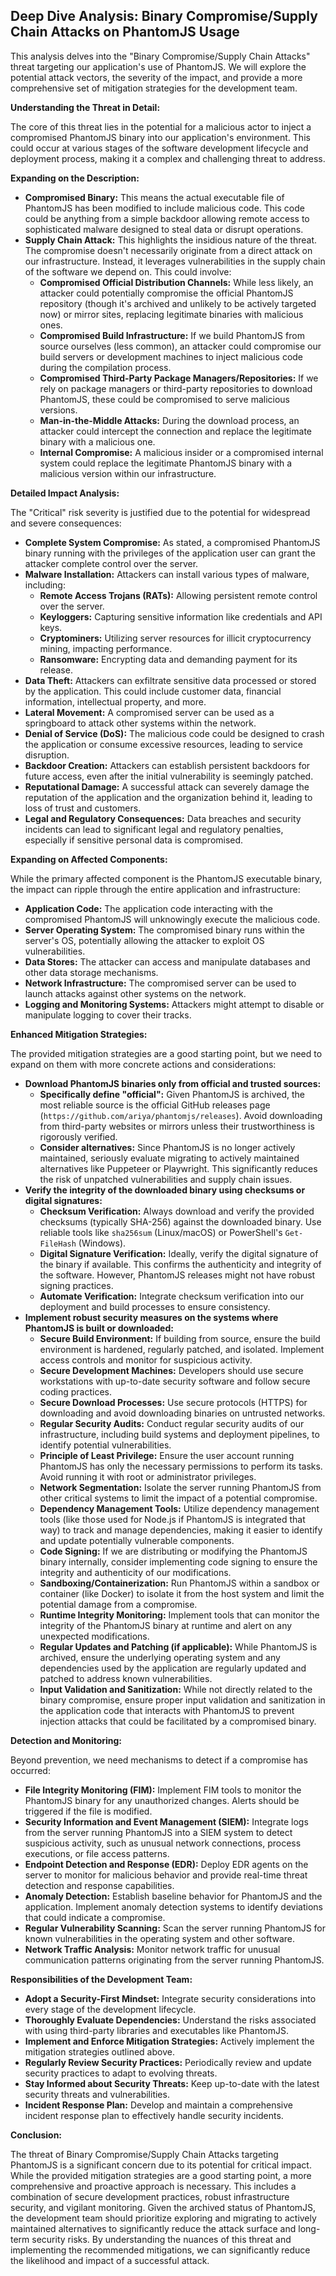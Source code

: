 ## Deep Dive Analysis: Binary Compromise/Supply Chain Attacks on PhantomJS Usage

This analysis delves into the "Binary Compromise/Supply Chain Attacks" threat targeting our application's use of PhantomJS. We will explore the potential attack vectors, the severity of the impact, and provide a more comprehensive set of mitigation strategies for the development team.

**Understanding the Threat in Detail:**

The core of this threat lies in the potential for a malicious actor to inject a compromised PhantomJS binary into our application's environment. This could occur at various stages of the software development lifecycle and deployment process, making it a complex and challenging threat to address.

**Expanding on the Description:**

* **Compromised Binary:** This means the actual executable file of PhantomJS has been modified to include malicious code. This code could be anything from a simple backdoor allowing remote access to sophisticated malware designed to steal data or disrupt operations.
* **Supply Chain Attack:** This highlights the insidious nature of the threat. The compromise doesn't necessarily originate from a direct attack on our infrastructure. Instead, it leverages vulnerabilities in the supply chain of the software we depend on. This could involve:
    * **Compromised Official Distribution Channels:**  While less likely, an attacker could potentially compromise the official PhantomJS repository (though it's archived and unlikely to be actively targeted now) or mirror sites, replacing legitimate binaries with malicious ones.
    * **Compromised Build Infrastructure:** If we build PhantomJS from source ourselves (less common), an attacker could compromise our build servers or development machines to inject malicious code during the compilation process.
    * **Compromised Third-Party Package Managers/Repositories:** If we rely on package managers or third-party repositories to download PhantomJS, these could be compromised to serve malicious versions.
    * **Man-in-the-Middle Attacks:** During the download process, an attacker could intercept the connection and replace the legitimate binary with a malicious one.
    * **Internal Compromise:** A malicious insider or a compromised internal system could replace the legitimate PhantomJS binary with a malicious version within our infrastructure.

**Detailed Impact Analysis:**

The "Critical" risk severity is justified due to the potential for widespread and severe consequences:

* **Complete System Compromise:**  As stated, a compromised PhantomJS binary running with the privileges of the application user can grant the attacker complete control over the server.
* **Malware Installation:** Attackers can install various types of malware, including:
    * **Remote Access Trojans (RATs):** Allowing persistent remote control over the server.
    * **Keyloggers:** Capturing sensitive information like credentials and API keys.
    * **Cryptominers:** Utilizing server resources for illicit cryptocurrency mining, impacting performance.
    * **Ransomware:** Encrypting data and demanding payment for its release.
* **Data Theft:** Attackers can exfiltrate sensitive data processed or stored by the application. This could include customer data, financial information, intellectual property, and more.
* **Lateral Movement:**  A compromised server can be used as a springboard to attack other systems within the network.
* **Denial of Service (DoS):** The malicious code could be designed to crash the application or consume excessive resources, leading to service disruption.
* **Backdoor Creation:** Attackers can establish persistent backdoors for future access, even after the initial vulnerability is seemingly patched.
* **Reputational Damage:**  A successful attack can severely damage the reputation of the application and the organization behind it, leading to loss of trust and customers.
* **Legal and Regulatory Consequences:** Data breaches and security incidents can lead to significant legal and regulatory penalties, especially if sensitive personal data is compromised.

**Expanding on Affected Components:**

While the primary affected component is the PhantomJS executable binary, the impact can ripple through the entire application and infrastructure:

* **Application Code:**  The application code interacting with the compromised PhantomJS will unknowingly execute the malicious code.
* **Server Operating System:** The compromised binary runs within the server's OS, potentially allowing the attacker to exploit OS vulnerabilities.
* **Data Stores:**  The attacker can access and manipulate databases and other data storage mechanisms.
* **Network Infrastructure:** The compromised server can be used to launch attacks against other systems on the network.
* **Logging and Monitoring Systems:** Attackers might attempt to disable or manipulate logging to cover their tracks.

**Enhanced Mitigation Strategies:**

The provided mitigation strategies are a good starting point, but we need to expand on them with more concrete actions and considerations:

* **Download PhantomJS binaries only from official and trusted sources:**
    * **Specifically define "official":**  Given PhantomJS is archived, the most reliable source is the official GitHub releases page (`https://github.com/ariya/phantomjs/releases`). Avoid downloading from third-party websites or mirrors unless their trustworthiness is rigorously verified.
    * **Consider alternatives:** Since PhantomJS is no longer actively maintained, seriously evaluate migrating to actively maintained alternatives like Puppeteer or Playwright. This significantly reduces the risk of unpatched vulnerabilities and supply chain issues.
* **Verify the integrity of the downloaded binary using checksums or digital signatures:**
    * **Checksum Verification:**  Always download and verify the provided checksums (typically SHA-256) against the downloaded binary. Use reliable tools like `sha256sum` (Linux/macOS) or PowerShell's `Get-FileHash` (Windows).
    * **Digital Signature Verification:**  Ideally, verify the digital signature of the binary if available. This confirms the authenticity and integrity of the software. However, PhantomJS releases might not have robust signing practices.
    * **Automate Verification:** Integrate checksum verification into our deployment and build processes to ensure consistency.
* **Implement robust security measures on the systems where PhantomJS is built or downloaded:**
    * **Secure Build Environment:** If building from source, ensure the build environment is hardened, regularly patched, and isolated. Implement access controls and monitor for suspicious activity.
    * **Secure Development Machines:** Developers should use secure workstations with up-to-date security software and follow secure coding practices.
    * **Secure Download Processes:**  Use secure protocols (HTTPS) for downloading and avoid downloading binaries on untrusted networks.
    * **Regular Security Audits:** Conduct regular security audits of our infrastructure, including build systems and deployment pipelines, to identify potential vulnerabilities.
    * **Principle of Least Privilege:** Ensure the user account running PhantomJS has only the necessary permissions to perform its tasks. Avoid running it with root or administrator privileges.
    * **Network Segmentation:** Isolate the server running PhantomJS from other critical systems to limit the impact of a potential compromise.
    * **Dependency Management Tools:** Utilize dependency management tools (like those used for Node.js if PhantomJS is integrated that way) to track and manage dependencies, making it easier to identify and update potentially vulnerable components.
    * **Code Signing:** If we are distributing or modifying the PhantomJS binary internally, consider implementing code signing to ensure the integrity and authenticity of our modifications.
    * **Sandboxing/Containerization:** Run PhantomJS within a sandbox or container (like Docker) to isolate it from the host system and limit the potential damage from a compromise.
    * **Runtime Integrity Monitoring:** Implement tools that can monitor the integrity of the PhantomJS binary at runtime and alert on any unexpected modifications.
    * **Regular Updates and Patching (if applicable):** While PhantomJS is archived, ensure the underlying operating system and any dependencies used by the application are regularly updated and patched to address known vulnerabilities.
    * **Input Validation and Sanitization:** While not directly related to the binary compromise, ensure proper input validation and sanitization in the application code that interacts with PhantomJS to prevent injection attacks that could be facilitated by a compromised binary.

**Detection and Monitoring:**

Beyond prevention, we need mechanisms to detect if a compromise has occurred:

* **File Integrity Monitoring (FIM):** Implement FIM tools to monitor the PhantomJS binary for any unauthorized changes. Alerts should be triggered if the file is modified.
* **Security Information and Event Management (SIEM):** Integrate logs from the server running PhantomJS into a SIEM system to detect suspicious activity, such as unusual network connections, process executions, or file access patterns.
* **Endpoint Detection and Response (EDR):** Deploy EDR agents on the server to monitor for malicious behavior and provide real-time threat detection and response capabilities.
* **Anomaly Detection:** Establish baseline behavior for PhantomJS and the application. Implement anomaly detection systems to identify deviations that could indicate a compromise.
* **Regular Vulnerability Scanning:** Scan the server running PhantomJS for known vulnerabilities in the operating system and other software.
* **Network Traffic Analysis:** Monitor network traffic for unusual communication patterns originating from the server running PhantomJS.

**Responsibilities of the Development Team:**

* **Adopt a Security-First Mindset:**  Integrate security considerations into every stage of the development lifecycle.
* **Thoroughly Evaluate Dependencies:**  Understand the risks associated with using third-party libraries and executables like PhantomJS.
* **Implement and Enforce Mitigation Strategies:**  Actively implement the mitigation strategies outlined above.
* **Regularly Review Security Practices:**  Periodically review and update security practices to adapt to evolving threats.
* **Stay Informed about Security Threats:**  Keep up-to-date with the latest security threats and vulnerabilities.
* **Incident Response Plan:**  Develop and maintain a comprehensive incident response plan to effectively handle security incidents.

**Conclusion:**

The threat of Binary Compromise/Supply Chain Attacks targeting PhantomJS is a significant concern due to its potential for critical impact. While the provided mitigation strategies are a good starting point, a more comprehensive and proactive approach is necessary. This includes a combination of secure development practices, robust infrastructure security, and vigilant monitoring. Given the archived status of PhantomJS, the development team should prioritize exploring and migrating to actively maintained alternatives to significantly reduce the attack surface and long-term security risks. By understanding the nuances of this threat and implementing the recommended mitigations, we can significantly reduce the likelihood and impact of a successful attack.
